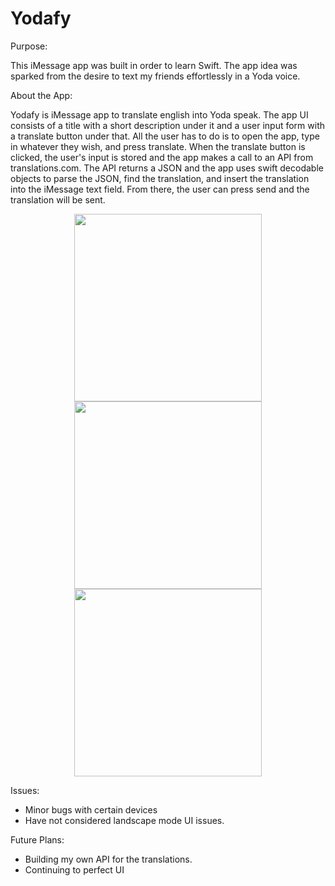 # Yodafy
Purpose:

This iMessage app was built in order to learn Swift. The app idea was sparked from the desire to text my friends effortlessly in a Yoda voice.

About the App:

Yodafy is iMessage app to translate english into Yoda speak. The app UI consists of a title with a short description under it and a user input form with a translate button under that. All the user has to do is to open the app, type in whatever they wish, and press translate. When the translate button is clicked, the user's input is stored and the app makes a call to an API from translations.com. The API returns a JSON and the app uses swift decodable objects to parse the JSON, find the translation, and insert the translation into the iMessage text field. From there, the user can press send and the translation will be sent.
<p align="center">
    <img src="https://user-images.githubusercontent.com/90418784/162547405-d56d60af-02a0-4867-9b91-77f282bd20a8.png" width="300">
    <img src="https://user-images.githubusercontent.com/90418784/162547411-83423658-c65a-4f25-a4c1-737f701f286e.png" width="300">
    <img src="https://user-images.githubusercontent.com/90418784/162547414-8b9d8c20-675a-45bc-9650-e19b5ce94899.png" width="300">
</p>

Issues:

- Minor bugs with certain devices
- Have not considered landscape mode UI issues.

Future Plans:

- Building my own API for the translations.
- Continuing to perfect UI
